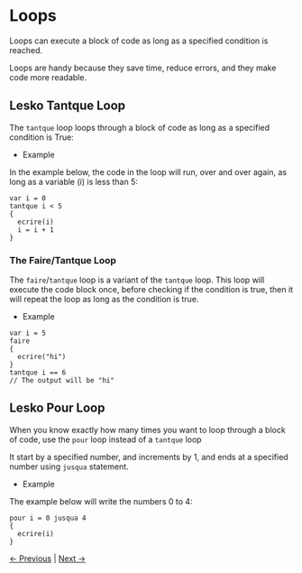 # Loops

Loops can execute a block of code as long as a specified condition is reached.

Loops are handy because they save time, reduce errors, and they make code more readable.

## Lesko Tantque Loop

The `tantque` loop loops through a block of code as long as a specified condition is True:

* Example

In the example below, the code in the loop will run, over and over again, as long as a variable (i) is less than 5:

```
var i = 0
tantque i < 5 
{
  ecrire(i)
  i = i + 1
}
```

### The Faire/Tantque Loop

The `faire`/`tantque` loop is a variant of the `tantque` loop. This loop will execute the code block once, before checking if the condition is true, then it will repeat the loop as long as the condition is true.

* Example

```
var i = 5
faire
{
  ecrire("hi")
}
tantque i == 6
// The output will be "hi"
```

## Lesko Pour Loop

When you know exactly how many times you want to loop through a block of code, use the `pour` loop instead of a `tantque` loop

It start by a specified number, and increments by 1, and ends at a specified number using `jusqua` statement.
 
* Example

The example below will write the numbers 0 to 4:

```
pour i = 0 jusqua 4
{
  ecrire(i)
}
```


[<- Previous](https://github.com/Mohamed-Akram-Hl/docs/blob/main/9.%20%20Si%20...%20Sinon/Si%20...%20Sinon.md) |
[Next ->]()
